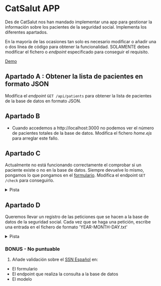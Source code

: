 # CatSalut APP

Des de CatSalut nos han mandado implementar una app para gestionar la información sobre los pacientes de la seguridad social. Implementa los diferentes apartados.

En la mayoría de las ocasiones tan solo es necesario modificar o añadir una o dos línea de código para obtener la funcionalidad. SOLAMENTE debes modificar el fichero o _endpoint_ especificado para conseguir el requisito.

[Demo](https://oscarm.tinytake.com/df/16ca641/thumbnail?type=attachments&version_no=0&file_version_no=0&thumbnail_size=preview)

## Apartado A : Obtener la lista de pacientes en formato JSON

Modifica el _endpoint_ `GET /api/patients` para obtener la lista de pacientes de la base de datos en formato JSON.

## Apartado B

- Cuando accedemos a http://localhost:3000 no podemos ver el número de pacientes totales de la base de datos. Modifica el fichero *home.ejs* para arreglar este fallo.

## Apartado C

Actualmente no está funcionando correctamente el comprobar si un paciente existe o no en la base de datos. Siempre devuelve lo mismo, pongamos lo que pongamos en el [formulario](http://localhost:3000/form).  Modifica el endpoint `GET /check` para conseguirlo. 

<details>
  <summary>Pista</summary>
  <p>1. Necesitas obtener el número de la seguridad social de la query string</p>
  <p>2. Hay que modificar la consulta a la base de datos para realizar la búsqueda del documento usando la información anterior</p>
</details>

## Apartado D

Queremos llevar un registro de las peticiones que se hacen a la base de datos de la seguridad social. Cada vez que se haga una petición, escribe una entrada en el fichero de formato 'YEAR-MONTH-DAY.txt'

<details>
  <summary>Pista</summary>
  <p>Mira la carpeta utils 😉</p>
</details>

### BONUS - No puntuable

1. Añade validación sobre el [SSN Español](https://docs.trellix.com/es-ES/bundle/data-loss-prevention-11.10.x-classification-definitions-reference-guide/page/GUID-AACF0E3A-3089-4578-83EB-3E6C3DB41684.html) en:
  - El formulario
  - El endpoint que realiza la consulta a la base de datos
  - El modelo 
